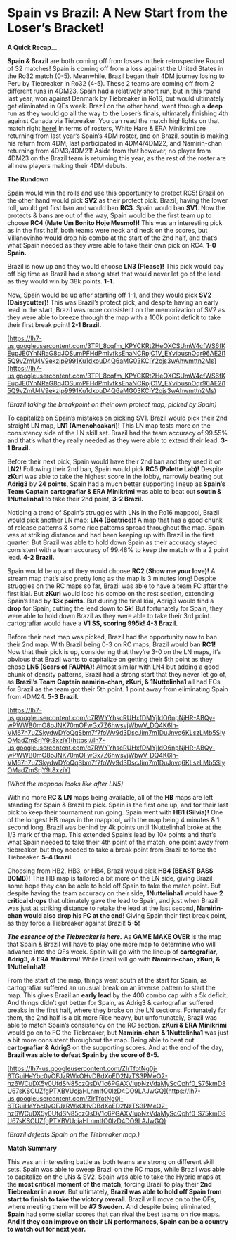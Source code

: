 # Spain vs Brazil: A New Start from the Loser’s Bracket!

**A Quick Recap…**

**Spain & Brazil** are both coming off from losses in their retrospective Round of 32 matches! Spain is coming off from a loss against the United States in the Ro32 match (0-5). Meanwhile, Brazil began their 4DM journey losing to Peru by Tiebreaker in Ro32 (4-5). These 2 teams are coming off from 2 different runs in 4DM23. Spain had a relatively short run, but in this round last year, won against Denmark by Tiebreaker in Ro16, but would ultimately get eliminated in QFs week. Brazil on the other hand, went through a **deep** run as they would go all the way to the Loser’s finals, ultimately finishing 4th against Canada via Tiebreaker. You can read the match highlights on that match right [here!](https://4digitmwc.github.io/media-centre/highlights/finals) In terms of rosters, White Hare & ERA Minikrimi are returning from last year’s Spain’s 4DM roster, and on Brazil, soutin is making his return from 4DM, last participated in 4DM4/4DM22, and Namirin-chan returning from 4DM3/4DM21! Aside from that however, no player from 4DM23 on the Brazil team is returning this year, as the rest of the roster are all new players making their 4DM debuts.

**The Rundown**

Spain would win the rolls and use this opportunity to protect RC5! Brazil on the other hand would pick **SV2** as their protect pick. Brazil, having the lower roll, would get first ban and would ban **RC3**. Spain would ban **SV1**. Now the protects & bans are out of the way, Spain would be the first team up to choose **RC4 (Mate Um Bonito Hoje Mesmo!)!** This was an interesting pick as in the first half, both teams were neck and neck on the scores, but Villanovinho would drop his combo at the start of the 2nd half, and that’s what Spain needed as they were able to take their own pick on RC4. **1-0 Spain.**

Brazil is now up and they would choose **LN3 (Please)!** This pick would pay off big time as Brazil had a strong start that would never let go of the lead as they would win by 38k points. **1-1.**

Now, Spain would be up after starting off 1-1, and they would pick **SV2 (Daisycutter)!** This was Brazil’s protect pick, and despite having an early lead in the start, Brazil was more consistent on the memorization of SV2 as they were able to breeze through the map with a 100k point deficit to take their first break point! **2-1 Brazil.**

[https://lh7-us.googleusercontent.com/3TPl_8cqfm_KPYCKRt2HeOXCSUmW4cfWS6fKEupJE0YnNRaG8qJOSumPFHdPmIvfksEnaNCRpjC1V_EYvibusnOqr96AE2i15Q9vZmU4V9ekzip9991Ku1dxouD4Q6aMG03KClY2ojs3wAhwmttn2Ms](https://lh7-us.googleusercontent.com/3TPl_8cqfm_KPYCKRt2HeOXCSUmW4cfWS6fKEupJE0YnNRaG8qJOSumPFHdPmIvfksEnaNCRpjC1V_EYvibusnOqr96AE2i15Q9vZmU4V9ekzip9991Ku1dxouD4Q6aMG03KClY2ojs3wAhwmttn2Ms)

*(Brazil taking the breakpoint on their own protect map, picked by Spain)*

To capitalize on Spain’s mistakes on picking SV1. Brazil would pick their 2nd straight LN map, **LN1 (Amenohoakari)!** This LN map tests more on the consistency side of the LN skill set. Brazil had the team accuracy of 99.55% and that’s what they really needed as they were able to extend their lead. **3-1 Brazil.**

Before their next pick, Spain would have their 2nd ban and they used it on **LN2!** Following their 2nd ban, Spain would pick **RC5 (Palette Lab)!** Despite **zKuri** was able to take the highest score in the lobby, narrowly beating out **Adrig3** by **24 points**, Spain had a much better supporting lineup as **Spain’s Team Captain cartografiar & ERA Minikrimi** was able to beat out **soutin & 1Nuttelinha1** to take their 2nd point, **3-2 Brazil.**

Noticing a trend of Spain’s struggles with LNs in the Ro16 mappool, Brazil would pick another LN map: **LN4 (Beatrice)!** A map that has a good chunk of release patterns & some rice patterns spread throughout the map. Spain was at striking distance and had been keeping up with Brazil in the first quarter. But Brazil was able to hold down Spain as their accuracy stayed consistent with a team accuracy of 99.48% to keep the match with a 2 point lead. **4-2 Brazil.**

Spain would be up and they would choose **RC2 (Show me your love)!** A stream map that’s also pretty long as the map is 3 minutes long! Despite struggles on the RC maps so far, Brazil was able to have a team FC after the first kiai. But **zKuri** would lose his combo on the rest section, extending Spain’s lead by **13k points.** But during the final kiai, Adrig3 would find a **drop** for Spain, cutting the lead down to **5k!** But fortunately for Spain, they were able to hold down Brazil as they were able to take their 3rd point. cartografiar would have a **V1 SS, scoring 995k! 4-3 Brazil.**

Before their next map was picked, Brazil had the opportunity now to ban their 2nd map. With Brazil being 0-3 on RC maps, Brazil would ban **RC1!** Now that their pick is up, considering that they’re 3-0 on the LN maps, it’s obvious that Brazil wants to capitalize on getting their 5th point as they chose **LN5 (Scars of FAUNA)!** Almost similar with LN4 but adding a good chunk of density patterns, Brazil had a strong start that they never let go of, as **Brazil’s Team Captain namirin-chan, zKuri, & 1Nuttelinha1** all had FCs for Brazil as the team got their 5th point. 1 point away from eliminating Spain from 4DM24. **5-3 Brazil.**

[https://lh7-us.googleusercontent.com/c7RWYYhscRUHxfDMYjIdO6npNjHR-ABQy-wPWWB0mO8oJNK70mOFwGx7Z6hwsvjWbwV_DQ4K6lh-VM67n7uZSkydwDYoQqSbm7f7foWv9d3DscJim7m1DuJnvq6KLszLMb5SIyOMadZmSrjY9t8xziY](https://lh7-us.googleusercontent.com/c7RWYYhscRUHxfDMYjIdO6npNjHR-ABQy-wPWWB0mO8oJNK70mOFwGx7Z6hwsvjWbwV_DQ4K6lh-VM67n7uZSkydwDYoQqSbm7f7foWv9d3DscJim7m1DuJnvq6KLszLMb5SIyOMadZmSrjY9t8xziY)

*(What the mappool looks like after LN5)*

With no more **RC & LN** maps being available, all of the **HB** maps are left standing for Spain & Brazil to pick. Spain is the first one up, and for their last pick to keep their tournament run going. Spain went with **HB1 (Silvia)!** One of the longest HB maps in the mappool, with the map being 4 minutes & 1 second long, Brazil was behind by 4k points until 1Nuttelinha1 broke at the 1/3 mark of the map. This extended Spain’s lead by 10k points and that’s what Spain needed to take their 4th point of the match, one point away from tiebreaker, but they needed to take a break point from Brazil to force the Tiebreaker. **5-4 Brazil.**

Choosing from HB2, HB3, or HB4, Brazil would pick **HB4 (BEAST BASS BOMB)!** This HB map is tailored a bit more on the LN side, giving Brazil some hope they can be able to hold off Spain to take the match point. But despite having the team accuracy on their side, **1Nuttelinha1** would have **2 critical drops** that ultimately gave the lead to Spain, and just when Brazil was just at striking distance to retake the lead at the last second, **Namirin-chan would also drop his FC at the end!** Giving Spain their first break point, as they force a Tiebreaker against Brazil! **5-5!**

***The essence of the Tiebreaker is here.*** As **GAME MAKE OVER** is the map that Spain & Brazil will have to play one more map to determine who will advance into the QFs week. Spain will go with the lineup of **cartografiar, Adrig3, & ERA Minikrimi!** While Brazil will go with **Namirin-chan, zKuri, & 1Nuttelinha1!**

From the start of the map, things went south at the start for Spain, as cartografiar suffered an unusual break on an inverse pattern to start the map. This gives Brazil an **early lead** by the 400 combo cap with a 5k deficit. And things didn’t get better for Spain, as Adrig3 & cartografiar suffered breaks in the first half, where they broke on the LN sections. Fortunately for them, the 2nd half is a bit more Rice heavy, but unfortunately, Brazil was able to match Spain’s consistency on the RC section. **zKuri & ERA Minikrimi** would go on to FC the Tiebreaker, but **Namirin-chan & 1Nuttelinha1** was just a bit more consistent throughout the map. Being able to beat out **cartografiar & Adrig3** on the supporting scores. And at the end of the day, **Brazil was able to defeat Spain by the score of 6-5.**

[https://lh7-us.googleusercontent.com/ZIrTfotNg0j-6TGuiHeYbc0yOFJzRWkOHvDBdXoED2NzTS3PMeO2-hz6WCuDX5y0UfdSN85czQsDV1c6PGAXVIupNzVdaMyScQphf0_S75kmD8U67sKSCUZfgPTXBVUcjaHLnmIfO0lzD4DO9LAJwGQ](https://lh7-us.googleusercontent.com/ZIrTfotNg0j-6TGuiHeYbc0yOFJzRWkOHvDBdXoED2NzTS3PMeO2-hz6WCuDX5y0UfdSN85czQsDV1c6PGAXVIupNzVdaMyScQphf0_S75kmD8U67sKSCUZfgPTXBVUcjaHLnmIfO0lzD4DO9LAJwGQ)

*(Brazil defeats Spain on the Tiebreaker map.)*

**Match Summary**

This was an interesting battle as both teams are strong on different skill sets. Spain was able to sweep Brazil on the RC maps, while Brazil was able to capitalize on the LNs & SV2. Spain was able to take the Hybrid maps at the **most critical moment of the match**, forcing Brazil to play their **2nd Tiebreaker in a row**. But ultimately, **Brazil was able to hold off Spain from start to finish to take the victory overall.** Brazil will move on to the QFs, where meeting them will be **#7 Sweden.** And despite being eliminated, **Spain** had some stellar scores that can rival the best teams on rice maps. **And if they can improve on their LN performances, Spain can be a country to watch out for next year.**